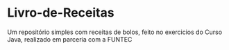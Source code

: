 # Livro-de-Receitas
Um repositório simples com receitas de bolos, feito no exercicios do Curso Java, realizado em parceria com a FUNTEC 
